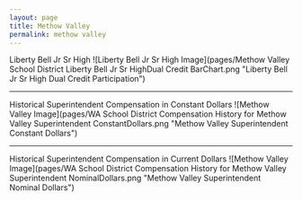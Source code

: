 ```yaml
---
layout: page
title: Methow Valley
permalink: methow valley
---
```



Liberty Bell Jr Sr High
![Liberty Bell Jr Sr High Image](pages/Methow Valley School District Liberty Bell Jr Sr HighDual Credit BarChart.png "Liberty Bell Jr Sr High Dual Credit Participation")

___

Historical Superintendent Compensation in Constant Dollars
![Methow Valley Image](pages/WA School District Compensation History for Methow Valley Superintendent ConstantDollars.png "Methow Valley Superintendent Constant Dollars")

___

Historical Superintendent Compensation in Current Dollars
![Methow Valley Image](pages/WA School District Compensation History for Methow Valley Superintendent NominalDollars.png "Methow Valley Superintendent Nominal Dollars")